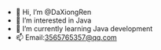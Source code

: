 - 👋 Hi, I’m @DaXiongRen
- 👀 I’m interested in Java
- 🌱 I’m currently learning Java development
- 📫 Email:3565765357@qq.com

<!---
DaXiongRen/DaXiongRen is a ✨ special ✨ repository because its `README.md` (this file) appears on your GitHub profile.
You can click the Preview link to take a look at your changes.
--->
